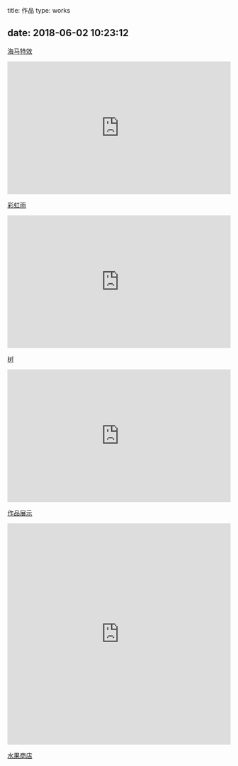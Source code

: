 title: 作品
type: works
<!-- comments: false -->
date: 2018-06-02 10:23:12
---
<!--<h1 align="center">我的作品</h1> -->
  
[海马特效](https://songxingguo.github.io/canvas-hippocampus/)

<iframe src="https://songxingguo.github.io/canvas-hippocampus/"  width="100%" height="300" frameborder="0" align="middle" ></iframe>

[彩虹雨](https://songxingguo.github.io/canvas-rainbowRain/)

 <iframe src="https://songxingguo.github.io/canvas-rainbowRain/" width="100%" height="300" frameborder="0" align="middle" ></iframe>

[树](https://songxingguo.github.io/canvas-tree/)
  
 <iframe src="https://songxingguo.github.io/canvas-tree/" width="100%" height="300" frameborder="0" align="middle" ></iframe>
 
[作品展示](https://songxingguo.github.io/works/)

<iframe src="https://songxingguo.github.io/works/" width="100%" height="500" frameborder="0" align="middle" ></iframe>

[水果商店](https://songxingguo.github.io/FruitShop/)

<!-- <iframe src="https://songxingguo.github.io/FruitShop/" width="100%" height="500" frameborder="0" align="middle" ></iframe> -->

<!-- [微信小程序](https://works.songxingguo.c -->